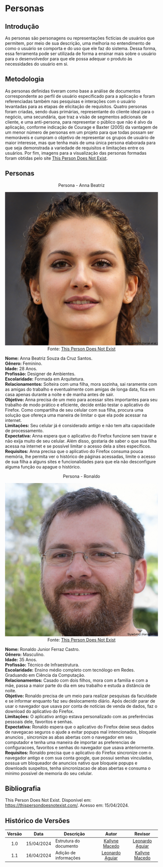 # Personas

## Introdução

As personas são personagens ou representações fictícias de usuários que permitem, por meio de sua descrição, uma melhoria no entendimento de como o usuário se comporta e do uso que ele faz do sistema. Dessa forma, essa ferramenta pode ser utilizada de forma a ensinar mais sobre o usuário para o desenvolvedor para que ele possa adequar o produto às necessidades do usuário em si. 

## Metodologia

As personas definidas tiveram como base a análise de documentos correspondente ao perfil de usuário especificado para a aplicação e foram referenciadas também nas pesquisas e interações com o usuário levantadas para as etapas de elicitação de requisitos. Quatro personas foram criadas, sendo duas primárias, representante do cliente ideal para o negócio, uma secundária, que traz a visão de segmentos adicionais de cliente, e uma anti-persona, para representar o público que não é alvo da aplicação, conforme indicação de Courage e Baxter (2005) da vantagem de um menor número de personas em um projeto para que todas possam ser memoráveis e cumpram o objetivo de representar os grupos de usuário de maior interesse, mas que tenha mais de uma única persona elaborada para que seja demonstrada a variedade de requisitos e limitações entre os usuários. Por fim, imagens para a visualização das personas formadas foram obtidas pelo site [This Person Does Not Exist](https://thispersondoesnotexist.com/). 


## Personas

<center>
Persona - Anna Beatriz

![](/docs/images/annabeatriz.png)
Fonte: [This Person Does Not Exist](https://thispersondoesnotexist.com/)
</center>

**Nome:** Anna Beatriz Souza da Cruz Santos.<br>
**Gênero:** Feminino.<br>
**Idade:** 28 Anos.<br>
**Profissão:** Designer de Ambientes.<br>
**Escolaridade:** Formada em Arquitetura. <br>
**Relacionamentos:** Solteira com uma filha, mora sozinha, sai raramente com as amigas do trabalho e eventualmente com amigas de longa data, fica em casa apenas durante a noite e de manha antes de sair.<br>
**Objetivo:** Anna precisa de um meio para acessar sites importantes para seu trabalho de modo prático e eficiente, decide então testar o aplicativo do Firefox. Como compartilha de seu celular com sua filha, procura uma solução que ofereça uma maneira de limitar o que ela pode acessar na internet. <br>
**Limitações:** Seu celular já é considerado antigo e não tem alta capacidade de processamento. <br>
**Expectativa:** Anna espera que o aplicativo do Firefox funcione sem travar e não exija muito de seu celular. Além disso, gostaria de saber o que sua filha acessa na internet e se possível limitar o acesso dela a sites específicos.<br>
**Requisitos:** Anna precisa que o aplicativo do Firefox consuma pouca memória, lhe permita ver o histórico de páginas acessadas, limite o acesso de sua filha a alguns sites e funcionalidades para que ela não desconfigure alguma função ou apague o histórico. <br>


<center>
Persona - Ronaldo

![](/docs/images/ronaldo.png)
Fonte: [This Person Does Not Exist](https://thispersondoesnotexist.com/)
</center>

**Nome:** Ronaldo Junior Ferraz Castro.<br>
**Gênero:** Masculino.<br>
**Idade:** 35 Anos.<br>
**Profissão:** Técnico de Infraestrutura.<br>
**Escolaridade:** Ensino médio completo com tecnólogo em Redes. Graduando em Ciência da Computação. <br>
**Relacionamentos:** Casado com dois filhos, mora com a familia e com a mãe, passa a maior parte do dia em seu trabalho e estuda a distância de noite.<br>
**Objetivo:** Ronaldo precisa de um meio para realizar pesquisas da faculdade e se informar enquanto faz seu deslocamento diário. Após decidir parar de usar o navegador que usava por conta de notícias de venda de dados, faz o download do aplicativo do Firefox. <br>
**Limitações:** O aplicativo antigo estava personalizado com as preferências pessoais dele, favoritos e senhas. <br>
**Expectativa:** Ronaldo espera que o aplicativo do Firefox deixe seus dados de navegacao seguros o ajude a evitar popups mal intencionados, bloqueie anuncios , sincronize as abas abertas com o navegador em seu computador e tenha uma maneira de importar as preferencias de configuracoes, favoritos e senhas do navegador que usava anteriormente.<br>
**Requisitos:** Ronaldo precisa que o aplicativo do Firefox sincronize com o navegador antigo e com sua conta google, que possui senhas vinculadas, possua um bloqueador de anuncios nativo que bloqueie popups e downloads suspeitos, tenha sincronizacao de abas abertas e consuma o minimo possivel de memoria do seu celular. <br>


## Bibliografia

This Person Does Not Exist. Disponível em: https://thispersondoesnotexist.com/. Acesso em: 15/04/2024.


## Histórico de Versões 

| Versão | Data | Descrição | Autor | Revisor
|:------:|:----:|-----------|:-----:|:------:
| 1.0 | 15/04/2024 | Estrutura do documento | [Kallyne Macedo](https://github.com/kalipassos) | [Leonardo Aguiar](github.com/leonard0o0)
| 1.1 | 16/04/2024 | Adição de informações | [Leonardo Aguiar](github.com/leonard0o0) | [Kallyne Macedo](https://github.com/kalipassos)
